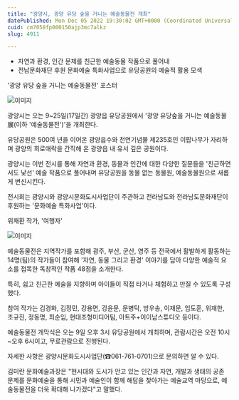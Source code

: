 ```yaml
---
title: "광양시, 광양 유당 숲을 거니는 예술동물전 개최"
datePublished: Mon Dec 05 2022 19:30:02 GMT+0000 (Coordinated Universal Time)
cuid: cm7058fp000150ajp3mc7alkz
slug: 4911

---
```



- 자연과 환경, 인간 문제를 친근한 예술동물 작품으로 풀어내
- 전남문화재단 후원 문화예술 특화사업으로 유당공원의 예술적 활용 모색

'광양 유당 숲을 거니는 예술동물전' 포스터

![이미지](https://cdn.hashnode.com/res/hashnode/image/upload/v1739257874240/a39a5c17-bbec-47d2-b47e-2873bf0666e1.jpeg)

광양시는 오는 9~25일(17일간) 광양읍 유당공원에서 '광양 유당숲을 거니는 예술동물展(이하 '예술동물전')'을 개최한다.

유당공원은 500여 년을 이어온 광양읍수와 천연기념물 제235호인 이팝나무가 자리하며 광양의 희로애락을 간직해 온 광양읍 내 유서 깊은 공원이다.

광양시는 이번 전시를 통해 자연과 환경, 동물과 인간에 대한 다양한 질문들을 '친근하면서도 낯선' 예술 작품으로 풀어내며 유당공원을 동물 없는 동물원, 예술동물원으로 새롭게 변신시킨다.

전시회는 광양시와 광양시문화도시사업단이 주관하고 전라남도와 전라남도문화재단이 후원하는 '문화예술 특화사업'이다.

위재환 작가, '여행자'

![이미지](https://cdn.hashnode.com/res/hashnode/image/upload/v1739257876595/27b885b5-916d-4505-b059-0f802ed15721.jpeg)

예술동물전은 지역작가를 포함해 광주, 부산, 군산, 영주 등 전국에서 활발하게 활동하는 14명(팀)의 작가들이 참여해 '자연, 동물 그리고 환경' 이야기를 담아 다양한 예술적 요소를 접목한 독창적인 작품 48점을 소개한다.

특히, 쉽고 친근한 예술을 지향하며 아이들이 직접 타거나 체험하고 만질 수 있도록 구성했다.

참여 작가는 김경화, 김정민, 강용면, 강윤문, 문병탁, 방우송, 이재문, 임도훈, 위재한, 조규진, 정동명, 최순임, 현대조형미디어팀, 아트주+이이남스튜디오 등이다.

예술동물전 개막식은 오는 9일 오후 3시 유당공원에서 개최하며, 관람시간은 오전 10시~오후 6시이고, 무료관람으로 진행된다.

자세한 사항은 광양시문화도시사업단(☎061-761-0701)으로 문의하면 알 수 있다.

김미란 문화예술과장은 "현시대와 도시가 안고 있는 인간과 자연, 개발과 생태의 공존 문제를 문화예술을 통해 시민과 예술인이 함께 해답을 찾아가는 예술교역 마당으로, 예술동물전을 더욱 확대해 나가겠다"고 말했다.